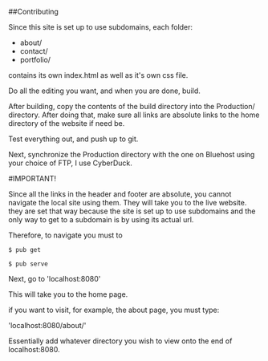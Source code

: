 ##Contributing

Since this site is set up to use subdomains, each folder:

- about/
- contact/
- portfolio/

contains its own index.html as well as it's own css file.

Do all the editing you want, and when you are done, build.

After building, copy the contents of the build directory into
the Production/ directory. After doing that, make sure all links
are absolute links to the home directory of the website if need be.

Test everything out, and push up to git.

Next, synchronize the Production directory with the one on Bluehost
using your choice of FTP, I use CyberDuck.

#IMPORTANT!

Since all the links in the header and footer are absolute, you cannot
navigate the local site using them. They will take you to the live website.
they are set that way because the site is set up to use subdomains and the only way
to get to a subdomain is by using its actual url.

Therefore, to navigate you must to

`$ pub get`

`$ pub serve`

Next, go to 'localhost:8080'

This will take you to the home page.

if you want to visit, for example, the about page, you must type:

'localhost:8080/about/'

Essentially add whatever directory you wish to view onto the end of
localhost:8080.

